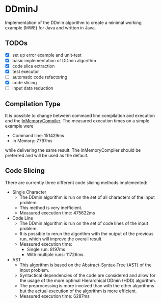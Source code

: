 # DDminJ

Implementation of the DDmin algorithm to create a minimal working example (MWE) for Java and written in Java.

## TODOs

- [x] set up error example and unit-test
- [x] basic implementation of DDmin algorithm
- [x] code slice extraction
- [x] test executor
- [ ] automatic code refactoring
- [x] code slicing
- [ ] input data reduction

## Compilation Type

It is possible to change between command line compilation and execution and the [InMemoryCompiler](https://github.com/trung/InMemoryJavaCompiler).
The measured execution times on a simple example were
- Command line: 151429ms
- In Memory: 7797ms

while delivering the same result. The InMemoryCompiler should be preferred and will be used as the default.

## Code Slicing 

There are currently three different code slicing methods implemented:

- Single Character
  - The DDmin algorithm is run on the set of all characters of the input problem.
  - This method is very inefficient.
  - Measured execution time: 475622ms
- Code Line
  - The DDmin algorithm is run on the set of code lines of the input problem.
  - It is possible to rerun the algorithm with the output of the previous run, which will improve the overall result.
  - Measured execution time: 
    - Single run: 8197ms
    - With multiple runs: 11726ms
- AST
  - This algorithm is based on the Abstract-Syntax-Tree (AST) of the input problem.
  - Syntactical dependencies of the code  are considered and allow for the usage of the more optimal Hierarchical DDmin (HDD) algorithm.
  - The preprocessing is more involved than with the other algorithms but the actual execution of the algorithm is more efficient.
  - Measured execution time: 6287ms